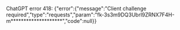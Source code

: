 ChatGPT error 418: {"error":{"message":"Client challenge required","type":"requests","param":"fk-3s3m9DQ3Ubrl9ZRNX7F4H-m\*\*\*\*\*\*\*\*\*\*\*\*\*\*\*\*\*\*\*\*","code":null}}
